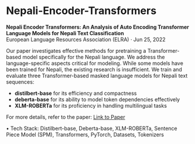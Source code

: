# Nepali-Encoder-Transformers

**Nepali Encoder Transformers: An Analysis of Auto Encoding Transformer Language Models for Nepali Text Classification**  
European Language Resources Association (ELRA) · Jun 25, 2022

Our paper investigates effective methods for pretraining a Transformer-based model specifically for the Nepali language. We address the language-specific aspects critical for modeling. While some models have been trained for Nepali, the existing research is insufficient. We train and evaluate three Transformer-based masked language models for Nepali text sequences:

- **distilbert-base** for its efficiency and compactness
- **deberta-base** for its ability to model token dependencies effectively
- **XLM-ROBERTa** for its proficiency in handling multilingual tasks

For more details, refer to the paper: [Link to Paper](http://www.lrec-conf.org/proceedings/lrec2022/workshops/SIGUL/pdf/2022.sigul-1.14.pdf)

• Tech Stack: Distilbert-base, Deberta-base, XLM-ROBERTa, Sentence Piece Model (SPM),
Transformers, PyTorch, Datasets, Tokenizers

